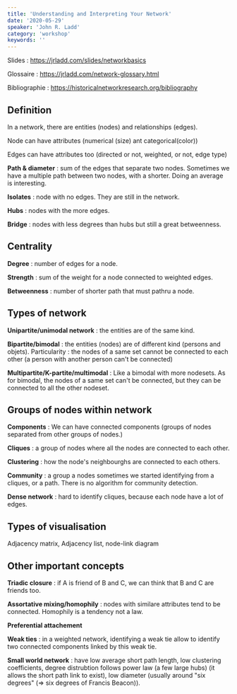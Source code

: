 ```yaml
---
title: 'Understanding and Interpreting Your Network'
date: '2020-05-29'
speaker: 'John R. Ladd'
category: 'workshop'
keywords: ''
---
```


Slides : https://jrladd.com/slides/networkbasics

Glossaire : https://jrladd.com/network-glossary.html

Bibliographie : https://historicalnetworkresearch.org/bibliography

## Definition

In a network, there are entities (nodes) and relationships (edges).

Node can have attributes (numerical (size) ant categorical(color))

Edges can have attributes too (directed or not, weighted, or not, edge type)

**Path & diameter** : sum of the edges that separate two nodes. Sometimes we have a multiple path between two nodes, with a shorter. Doing an average is interesting. 

**Isolates** : node with no edges. They are still in the network.

**Hubs** : nodes with the more edges.

**Bridge** : nodes with less degrees than hubs but still a great betweenness.

## **Centrality**

**Degree** : number of edges for a node.

**Strength** : sum of the weight for a node connected to weighted edges.

**Betweenness** : number of shorter path that must pathru a node.

## Types of network

**Unipartite/unimodal network** : the entities are of the same kind. 

**Bipartite/bimodal** : the entities (nodes) are of different kind (persons and objets). Particularity : the nodes of a same set cannot be connected to each other (a person with another person can't be connected)

**Multipartite/K-partite/multimodal** : Like a bimodal with more nodesets. As for bimodal, the nodes of a same set can't be connected, but they can be connected to all the other nodeset. 



## Groups of nodes within network

**Components** : We can have connected components (groups of nodes separated from other groups of nodes.)

**Cliques** : a group of nodes where all the nodes are connected to each other.

**Clustering** : how the node's neighbourghs are connected to each others. 

**Community** : a group a nodes sometimes we started identifying from a cliques, or a path. There is no algorithm for community detection.

**Dense network** : hard to identify cliques, because each node have a lot of edges.

## Types of visualisation 

Adjacency matrix, Adjacency list, node-link diagram

## Other important concepts

**Triadic closure** : if A is friend of B and C, we can think that B and C are friends too.

**Assortative mixing/homophily** : nodes with similare attributes tend to be connected. Homophily is a tendency not a law.

**Preferential attachement**

**Weak ties** : in a weighted network, identifying a weak tie allow to identify two connected components linked by this weak tie.

**Small world network** : have low average short path length, low clustering coefficients, degree distrubtion follows power law (a few large hubs) (it allows the short path link to exist), low diameter (usually around "six degrees" (=> six degrees of Francis Beacon)).